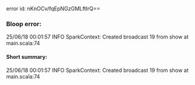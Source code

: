 error id: nKnOCv/fqEpNGzGMLftIrQ==
### Bloop error:

25/06/18 00:01:57 INFO SparkContext: Created broadcast 19 from show at main.scala:74
#### Short summary: 

25/06/18 00:01:57 INFO SparkContext: Created broadcast 19 from show at main.scala:74